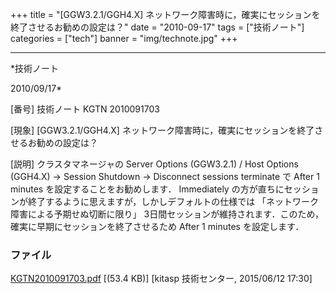 ﻿+++
title = "[GGW3.2.1/GGH4.X] ネットワーク障害時に，確実にセッションを終了させるお勧めの設定は？"
date = "2010-09-17"
tags = ["技術ノート"]
categories = ["tech"]
banner = "img/technote.jpg"
+++

-----------------------------------------------------------------------------------------------------------------------------

*技術ノート

2010/09/17*


[番号]
技術ノート KGTN 2010091703

[現象]
[GGW3.2.1/GGH4.X]
ネットワーク障害時に，確実にセッションを終了させるお勧めの設定は？

[説明]
クラスタマネージャの Server Options (GGW3.2.1) / Host Options (GGH4.X) →
Session Shutdown → Disconnect sessions terminate で After 1 minutes
を設定することをお勧めします． Immediately
の方が直ちにセッションが終了するように思えますが，しかしデフォルトの仕様では
「ネットワーク障害による予期せぬ切断に限り」
3日間セッションが維持されます．このため，確実に早期にセッションを終了させるため
After 1 minutes を設定します．


### ファイル

 
 


[KGTN2010091703.pdf](http://techreport.kitasp.net/attachments/download/1921/KGTN2010091703.pdf)
 [(53.4 KB)] [kitasp 技術センター, 2015/06/12
17:30]


 


 

